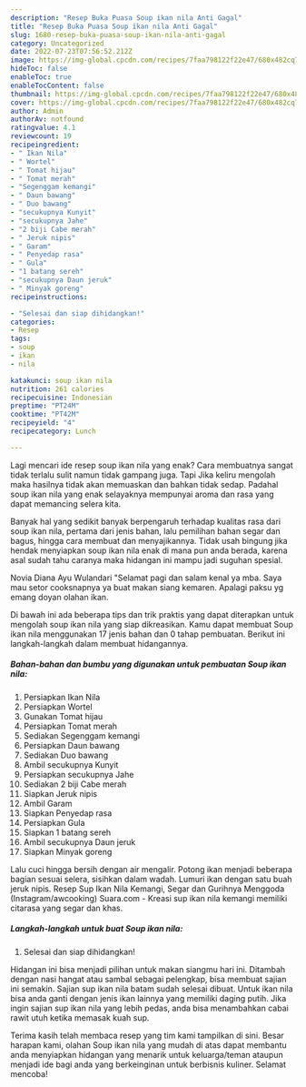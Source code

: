 ```yaml
---
description: "Resep Buka Puasa Soup ikan nila Anti Gagal"
title: "Resep Buka Puasa Soup ikan nila Anti Gagal"
slug: 1680-resep-buka-puasa-soup-ikan-nila-anti-gagal
category: Uncategorized
date: 2022-07-23T07:56:52.212Z
image: https://img-global.cpcdn.com/recipes/7faa798122f22e47/680x482cq70/soup-ikan-nila-foto-resep-utama.jpg
hideToc: false
enableToc: true
enableTocContent: false
thumbnail: https://img-global.cpcdn.com/recipes/7faa798122f22e47/680x482cq70/soup-ikan-nila-foto-resep-utama.jpg
cover: https://img-global.cpcdn.com/recipes/7faa798122f22e47/680x482cq70/soup-ikan-nila-foto-resep-utama.jpg
author: Admin
authorAv: notfound
ratingvalue: 4.1
reviewcount: 19
recipeingredient:
- " Ikan Nila"
- " Wortel"
- " Tomat hijau"
- " Tomat merah"
- "Segenggam kemangi"
- " Daun bawang"
- " Duo bawang"
- "secukupnya Kunyit"
- "secukupnya Jahe"
- "2 biji Cabe merah"
- " Jeruk nipis"
- " Garam"
- " Penyedap rasa"
- " Gula"
- "1 batang sereh"
- "secukupnya Daun jeruk"
- " Minyak goreng"
recipeinstructions:

- "Selesai dan siap dihidangkan!"
categories:
- Resep
tags:
- soup
- ikan
- nila

katakunci: soup ikan nila 
nutrition: 261 calories
recipecuisine: Indonesian
preptime: "PT24M"
cooktime: "PT42M"
recipeyield: "4"
recipecategory: Lunch

---
```



Lagi mencari ide resep soup ikan nila yang enak? Cara membuatnya sangat tidak terlalu sulit namun tidak gampang juga. Tapi Jika keliru mengolah maka hasilnya tidak akan memuaskan dan bahkan tidak sedap. Padahal soup ikan nila yang enak selayaknya mempunyai aroma dan rasa yang dapat memancing selera kita.


Banyak hal yang sedikit banyak berpengaruh terhadap kualitas rasa dari soup ikan nila, pertama dari jenis bahan, lalu pemilihan bahan segar dan bagus, hingga cara membuat dan menyajikannya. Tidak usah bingung jika hendak menyiapkan soup ikan nila enak di mana pun anda berada, karena asal sudah tahu caranya maka hidangan ini mampu jadi suguhan spesial.

Novia Diana Ayu Wulandari &#34;Selamat pagi dan salam kenal ya mba. Saya mau setor cooksnapnya ya buat makan siang kemaren. Apalagi paksu yg emang doyan olahan ikan.


Di bawah ini ada beberapa tips dan trik praktis yang dapat diterapkan untuk mengolah soup ikan nila yang siap dikreasikan. Kamu dapat membuat Soup ikan nila menggunakan 17 jenis bahan dan 0 tahap pembuatan. Berikut ini langkah-langkah dalam membuat hidangannya.

<!--inarticleads1-->

##### Bahan-bahan dan bumbu yang digunakan untuk pembuatan Soup ikan nila:

1. Persiapkan  Ikan Nila
1. Persiapkan  Wortel
1. Gunakan  Tomat hijau
1. Persiapkan  Tomat merah
1. Sediakan Segenggam kemangi
1. Persiapkan  Daun bawang
1. Sediakan  Duo bawang
1. Ambil secukupnya Kunyit
1. Persiapkan secukupnya Jahe
1. Sediakan 2 biji Cabe merah
1. Siapkan  Jeruk nipis
1. Ambil  Garam
1. Siapkan  Penyedap rasa
1. Persiapkan  Gula
1. Siapkan 1 batang sereh
1. Ambil secukupnya Daun jeruk
1. Siapkan  Minyak goreng


Lalu cuci hingga bersih dengan air mengalir. Potong ikan menjadi beberapa bagian sesuai selera, sisihkan dalam wadah. Lumuri ikan dengan satu buah jeruk nipis. Resep Sup Ikan Nila Kemangi, Segar dan Gurihnya Menggoda (Instagram/awcooking) Suara.com - Kreasi sup ikan nila kemangi memiliki citarasa yang segar dan khas. 

<!--inarticleads2-->

##### Langkah-langkah untuk buat Soup ikan nila:


1. Selesai dan siap dihidangkan!

Hidangan ini bisa menjadi pilihan untuk makan siangmu hari ini. Ditambah dengan nasi hangat atau sambal sebagai pelengkap, bisa membuat sajian ini semakin. Sajian sup ikan nila batam sudah selesai dibuat. Untuk ikan nila bisa anda ganti dengan jenis ikan lainnya yang memiliki daging putih. Jika ingin sajian sup ikan nila yang lebih pedas, anda bisa menambahkan cabai rawit utuh ketika memasak kuah sup. 

Terima kasih telah membaca resep yang tim kami tampilkan di sini. Besar harapan kami, olahan Soup ikan nila yang mudah di atas dapat membantu anda menyiapkan hidangan yang menarik untuk keluarga/teman ataupun menjadi ide bagi anda yang berkeinginan untuk berbisnis kuliner. Selamat mencoba!
